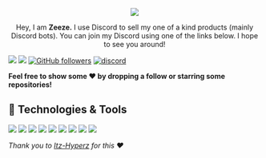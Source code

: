 <p align="center">
<img src="https://readme-typing-svg.herokuapp.com?font=roboto&color=%23F7C51D&size=18&vCenter=true&height=16&lines=👋+Hey+there,+I'm+Zeeze...+I+code.">
</p>

<p align="center">
Hey, I am <b>Zeeze.</b> I use Discord to sell my one of a kind products (mainly Discord bots). You can join my Discord using one of the links below. I hope to see you around!
</p>

![](https://hit.yhype.me/github/profile?user_id=179350283)
![](https://komarev.com/ghpvc/?username=14zeeze&label=Views&color=lightgrey)
[![GitHub followers](https://img.shields.io/github/followers/14zeeze?label=Follow&style=social)](https://github.com/14zeeze)
[![discord](https://img.shields.io/badge/Join_Discord-5865F2.svg?&style=flat-square&logo=discord&logoColor=white&link=https://discord.gg/RhZ6ksFNG8)](https://discord.gg/RhZ6ksFNG8)

<b>Feel free to show some ❤️ by dropping a follow or starring some repositories!</b>

## 🔧 Technologies & Tools
![](https://img.shields.io/badge/OS-Ubuntu-informational?style=flat&logo=ubuntu&logoColor=white&color=9B9B9B)
![](https://img.shields.io/badge/Editor-VS_Code-informational?style=flat&logo=vscode&logoColor=white&color=9B9B9B)
![](https://img.shields.io/badge/Code-JavaScript-informational?style=flat&logo=javascript&logoColor=white&color=9B9B9B)
![](https://img.shields.io/badge/Code-Node.JS-nformational?style=flat&logo=nodedotjs&logoColor=white&color=9B9B9B)
![](https://img.shields.io/badge/Code-HTML%20&%20CSS-informational?style=flat&logo=HTML5&logoColor=white&color=9B9B9B)
![](https://img.shields.io/badge/Tools-MySQL-informational?style=flat&logo=mysql&logoColor=white&color=9B9B9B)
![](https://img.shields.io/badge/Tools-NPM-informational?style=flat&logo=npm&logoColor=white&color=9B9B9B)
![](https://img.shields.io/badge/Tools-Spotify-informational?style=flat&logo=spotify&logoColor=white&color=9B9B9B)
![](https://img.shields.io/badge/Tools-GitHub-informational?style=flat&logo=github&logoColor=white&color=9B9B9B)

[discord]: https://discord.gg/RhZ6ksFNG8
[hireme]: https://discord.gg/RhZ6ksFNG8

*Thank you to [Itz-Hyperz](https://github.com/Itz-Hyperz) for this ❤️*
